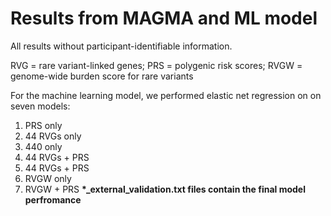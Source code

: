 # Results from MAGMA and ML model
All results without participant-identifiable information. 

RVG = rare variant-linked genes; PRS = polygenic risk scores; RVGW = genome-wide burden score for rare variants

For the machine learning model, we performed elastic net regression on on seven models:
1.	PRS only
2.	44 RVGs only 
3.	440 only 
4.	44 RVGs + PRS
5.	44 RVGs + PRS
6.	RVGW only
7.	RVGW + PRS
<b>*_external_validation.txt files contain the final model perfromance</b> 

